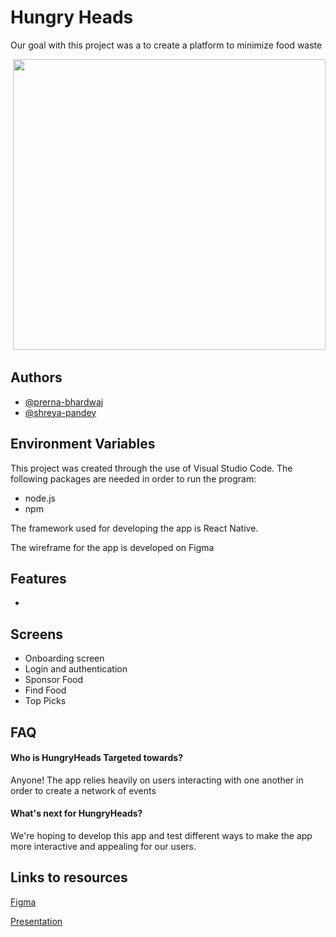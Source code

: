 
# Hungry Heads

Our goal with this project was a to create a platform to minimize food waste

<img alt="" src="https://farm6.staticflickr.com/5557/15032644782_1b9d7530d8.jpg"> </img>
<img src="https://static.onecms.io/wp-content/uploads/sites/23/2021/04/15/Climatarian_foodwaste_update_animated.gif" width="500" height="465" />


## Authors

- [@prerna-bhardwaj](https://github.com/prerna-bhardwaj)
- [@shreya-pandey](https://github.com/Xhrya)


## Environment Variables

This project was created through the use of Visual Studio Code. The following packages are needed in order to run the program:
- node.js
- npm

The framework used for developing the app is React Native.

The wireframe for the app is developed on Figma

## Features
- 

## Screens
- Onboarding screen
- Login and authentication
- Sponsor Food
- Find Food
- Top Picks

## FAQ

#### Who is HungryHeads Targeted towards?

Anyone! The app relies heavily on users interacting with one another in order to create a network of events

#### What's next for HungryHeads?

We're hoping to develop this app and test different ways to make the app more interactive and appealing for our users. 



## Links to resources
<a href="https://www.figma.com/file/3e2vh6nMaxvPJ4z0VYerrV/HungryBirds?node-id=0%3A1" target="_blank">Figma</a>

<a href="https://docs.google.com/presentation/d/11eBmW3ovDhlineJHJuFc5WSNCcS2Wm1oKCHz8BBhzqU/edit?usp=sharing" target="_blank">Presentation</a>



 
